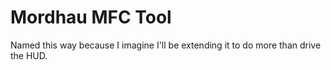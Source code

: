 # Mordhau MFC Tool
Named this way because I imagine I'll be extending it to do more than drive the HUD.
